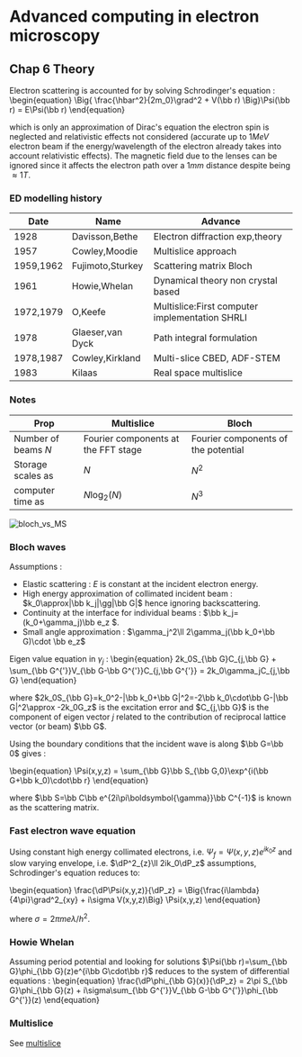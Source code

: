 # Advanced computing in electron microscopy

## Chap 6 Theory
Electron scattering is accounted for by solving Schrodinger's equation :
\begin{equation}
  \Big\{ \frac{\hbar^2}{2m_0}\grad^2 + V(\bb r) \Big\}\Psi(\bb r) = E\Psi(\bb r)
\end{equation}

which is only an approximation of Dirac's equation the electron spin is neglected and relativistic effects not considered (accurate up to $1MeV$ electron beam if the energy/wavelength of the electron already takes into account relativistic effects).
The magnetic field due to the lenses can be ignored since it affects the electron path over a $1mm$ distance despite being $\approx 1T$.


### ED modelling history
Date      |Name              |Advance
-----     |----              |---------                             
1928      | Davisson,Bethe   | Electron diffraction exp,theory
1957      | Cowley,Moodie    | Multislice approach
1959,1962 | Fujimoto,Sturkey | Scattering matrix Bloch
1961      | Howie,Whelan     | Dynamical theory non crystal based
1972,1979 | O,Keefe          | Multislice:First computer implementation SHRLI
1978      | Glaeser,van Dyck | Path integral formulation
1978,1987 | Cowley,Kirkland  | Multi-slice CBED, ADF-STEM
1983      | Kilaas           | Real space multislice

### Notes
Prop                |Multislice     |Bloch
-----               |----           |---------                             
Number of beams $N$ | Fourier components at the FFT stage | Fourier components of the potential
Storage scales as   | $N$           | $N^2$     
computer time as    | $N\log_2(N)$  | $N^3$     

![bloch_vs_MS](/figures/Kirkland2010_BlochvsMS.png)


### Bloch waves
Assumptions :

- Elastic scattering : $E$ is constant at the incident electron energy.
- High energy approximation of collimated incident beam : $k_0\approx|\bb k_j|\gg|\bb G|$ hence ignoring backscattering.
- Continuity at the interface for individual beams : $\bb k_j=(k_0+\gamma_j)\bb e_z $.
- Small angle approximation : $\gamma_j^2\ll 2\gamma_j(\bb k_0+\bb G)\cdot \bb e_z$

Eigen value equation in $\gamma_j$ :
\begin{equation}
  2k_0S_{\bb G}C_{j,\bb G} + \sum_{\bb G^{'}}V_{\bb G-\bb G^{'}}C_{j,\bb G^{'}} = 2k_0\gamma_jC_{j,\bb G}
\end{equation}

where $2k_0S_{\bb G}=k_0^2-|\bb k_0+\bb G|^2=-2\bb k_0\cdot\bb G-|\bb G|^2\approx -2k_0G_z$ is the excitation error and $C_{j,\bb G}$ is the component of eigen vector $j$ related to the contribution of reciprocal lattice vector (or beam) $\bb G$.

Using the boundary conditions that the incident wave is along $\bb G=\bb 0$ gives :

\begin{equation}
  \Psi(x,y,z) = \sum_{\bb G}\bb S_{\bb G,0}\exp^{i(\bb G+\bb k_0)\cdot\bb r}
\end{equation}

 where $\bb S=\bb C\bb e^{2i\pi\boldsymbol{\gamma}}\bb C^{-1}$ is known as the scattering matrix.

### Fast electron wave equation
Using constant high energy collimated electrons, i.e. $\Psi_f=\Psi(x,y,z)e^{ik_0z}$ and slow varying envelope, i.e. $\dP^2_{z}\ll 2ik_0\dP_z$ assumptions, Schrodinger's equation reduces to:

\begin{equation}
  \frac{\dP\Psi(x,y,z)}{\dP_z} =
    \Big\{\frac{i\lambda}{4\pi}\grad^2_{xy} + i\sigma V(x,y,z)\Big\} \Psi(x,y,z)
\end{equation}

where $\sigma=2\pi me\lambda/h^2$.

### Howie Whelan
Assuming period potential and looking for solutions $\Psi(\bb r)=\sum_{\bb G}\phi_{\bb G}(z)e^{i\bb G\cdot\bb r}$ reduces to the  system of differential equations :
\begin{equation}
  \frac{\dP\phi_{\bb G}(x)}{\dP_z} =
      2\pi S_{\bb G}\phi_{\bb G}(z)
      + i\sigma\sum_{\bb G^{'}}V_{\bb G-\bb G^{'}}\phi_{\bb G^{'}}(z)
\end{equation}

### Multislice
See [multislice](/projects/multislice/#method)

